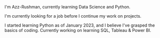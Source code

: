 I'm Azz-Rushman, currently learning Data Science and Python.

I'm currently looking for a job before I continue my work on projects.

I started learning Python as of January 2023, and I believe I've grasped the basics of coding.
Currently working on learning SQL, Tableau & Power BI.
